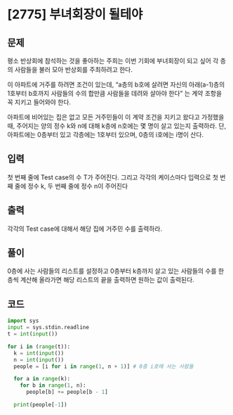 # [2775] 부녀회장이 될테야

## 문제

평소 반상회에 참석하는 것을 좋아하는 주희는 이번 기회에 부녀회장이 되고 싶어 각 층의 사람들을 불러 모아 반상회를 주최하려고 한다.

이 아파트에 거주를 하려면 조건이 있는데, “a층의 b호에 살려면 자신의 아래(a-1)층의 1호부터 b호까지 사람들의 수의 합만큼 사람들을 데려와 살아야 한다” 는 계약 조항을 꼭 지키고 들어와야 한다.

아파트에 비어있는 집은 없고 모든 거주민들이 이 계약 조건을 지키고 왔다고 가정했을 때, 주어지는 양의 정수 k와 n에 대해 k층에 n호에는 몇 명이 살고 있는지 출력하라. 단, 아파트에는 0층부터 있고 각층에는 1호부터 있으며, 0층의 i호에는 i명이 산다.

## 입력

첫 번째 줄에 Test case의 수 T가 주어진다. 그리고 각각의 케이스마다 입력으로 첫 번째 줄에 정수 k, 두 번째 줄에 정수 n이 주어진다

## 출력

각각의 Test case에 대해서 해당 집에 거주민 수를 출력하라.

## 풀이
0층에 사는 사람들의 리스트를 설정하고 0층부터 k층까지 살고 있는 사람들의 수를 한층씩 계산해 올라가면 해당 리스트의 끝을 출력하면 원하는 값이 출력된다.

## 코드

```python
import sys
input = sys.stdin.readline
t = int(input())

for i in (range(t)):
  k = int(input())
  n = int(input())
  people = [i for i in range(1, n + 1)] # 0층 i호에 사는 사람들

  for a in range(k):
    for b in range(1, n):
      people[b] += people[b - 1]

  print(people[-1])

```
